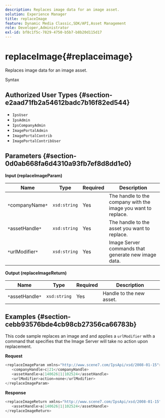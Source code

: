 ```yaml
---
description: Replaces image data for an image asset.
solution: Experience Manager
title: replaceImage
feature: Dynamic Media Classic,SDK/API,Asset Management
role: Developer,Administrator
exl-id: bf8c1f5c-7829-4750-b5b7-b8b20d115d17
---
```

# replaceImage{#replaceimage}

Replaces image data for an image asset.

 Syntax 

## Authorized User Types {#section-e2aad71fb2a54612badc7b16f82ed544}

* `IpsUser` 
* `IpsAdmin` 
* `IpsCompanyAdmin` 
* `ImagePortalAdmin` 
* `ImagePortalContrib` 
* `ImagePortalContribUser`

## Parameters {#section-0d0ab668fa6d4310a93fb7ef8d8dd1e0}

**Input (replaceImageParam)** 

|  Name  | Type  | Required  | Description  |
|---|---|---|---|
|  `*`companyName`*`  | `xsd:string`  | Yes  | The handle to the company with the image you want to replace.  |
|  `*`assetHandle`*`  | `xsd:string`  | Yes  | The handle to the asset you want to replace.  |
|  `*`urlModifier`*`  | `xsd:string`  | Yes  | Image Server commands that generate new image data.  |

**Output (replaceImageReturn)** 

|  Name  | Type  | Required  | Description  |
|---|---|---|---|
|  `*`assetHandle`*`  | `xsd:string`  | Yes  | Handle to the new asset.  |

## Examples {#section-cebb93576bde4cb98cb27356ca66783b}

This code sample replaces an image and and applies a `urlModifier` with a command that specifies that the Image Server will take no action upon replacement.

**Request** 

```java
<replaceImageParam xmlns="http://www.scene7.com/IpsApi/xsd/2008-01-15">
   <companyHandle>c|21</companyHandle>
   <assetHandle>a|140626|1|102524</assetHandle>
   <urlModifier>action=none</urlModifier>
</replaceImageParam>
```

**Response** 

```java
<replaceImageReturn xmlns="http://www.scene7.com/IpsApi/xsd/2008-01-15">
   <assetHandle>a|140626|1|102524</assetHandle>
</replaceImageReturn>
```
